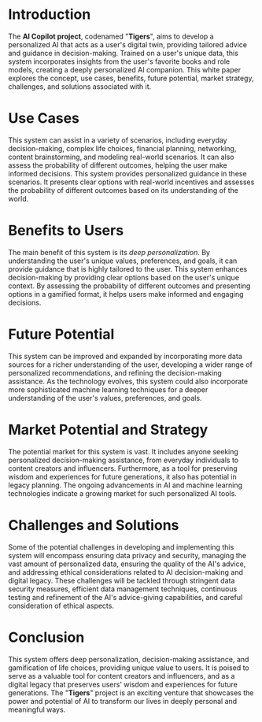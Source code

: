 
# Introduction
The **AI Copilot project**, codenamed "**Tigers**", aims to develop a personalized AI that acts as a user's digital twin, providing tailored advice and guidance in decision-making. Trained on a user's unique data, this system incorporates insights from the user's favorite books and role models, creating a deeply personalized AI companion. This white paper explores the concept, use cases, benefits, future potential, market strategy, challenges, and solutions associated with it.


# Use Cases
This system can assist in a variety of scenarios, including everyday decision-making, complex life choices, financial planning, networking, content brainstorming, and modeling real-world scenarios. It can also assess the probability of different outcomes, helping the user make informed decisions. This system provides personalized guidance in these scenarios. It presents clear options with real-world incentives and assesses the probability of different outcomes based on its understanding of the world.


# Benefits to Users
The main benefit of this system is its *deep personalization*. By understanding the user's unique values, preferences, and goals, it can provide guidance that is highly tailored to the user. This system enhances decision-making by providing clear options based on the user's unique context. By assessing the probability of different outcomes and presenting options in a gamified format, it helps users make informed and engaging decisions.


# Future Potential
This system can be improved and expanded by incorporating more data sources for a richer understanding of the user, developing a wider range of personalized recommendations, and refining the decision-making assistance. As the technology evolves, this system could also incorporate more sophisticated machine learning techniques for a deeper understanding of the user's values, preferences, and goals.


# Market Potential and Strategy
The potential market for this system is vast. It includes anyone seeking personalized decision-making assistance, from everyday individuals to content creators and influencers. Furthermore, as a tool for preserving wisdom and experiences for future generations, it also has potential in legacy planning. The ongoing advancements in AI and machine learning technologies indicate a growing market for such personalized AI tools.


# Challenges and Solutions
Some of the potential challenges in developing and implementing this system will encompass ensuring data privacy and security, managing the vast amount of personalized data, ensuring the quality of the AI's advice, and addressing ethical considerations related to AI decision-making and digital legacy. These challenges will be tackled through stringent data security measures, efficient data management techniques, continuous testing and refinement of the AI's advice-giving capabilities, and careful consideration of ethical aspects.


# Conclusion
This system offers deep personalization, decision-making assistance, and gamification of life choices, providing unique value to users. It is poised to serve as a valuable tool for content creators and influencers, and as a digital legacy that preserves users' wisdom and experiences for future generations. The "**Tigers**" project is an exciting venture that showcases the power and potential of AI to transform our lives in deeply personal and meaningful ways.
